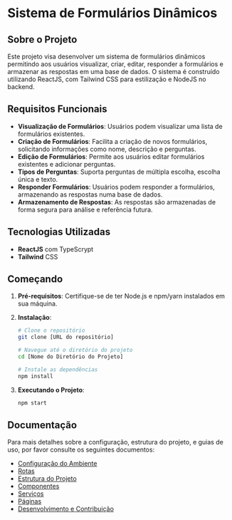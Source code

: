 
# Sistema de Formulários Dinâmicos

## Sobre o Projeto

Este projeto visa desenvolver um sistema de formulários dinâmicos permitindo aos usuários visualizar, criar, editar, responder a formulários e armazenar as respostas em uma base de dados. O sistema é construído utilizando ReactJS, com Tailwind CSS para estilização e NodeJS no backend.

## Requisitos Funcionais

- **Visualização de Formulários**: Usuários podem visualizar uma lista de formulários existentes.
- **Criação de Formulários**: Facilita a criação de novos formulários, solicitando informações como nome, descrição e perguntas.
- **Edição de Formulários**: Permite aos usuários editar formulários existentes e adicionar perguntas.
- **Tipos de Perguntas**: Suporta perguntas de múltipla escolha, escolha única e texto.
- **Responder Formulários**: Usuários podem responder a formulários, armazenando as respostas numa base de dados.
- **Armazenamento de Respostas**: As respostas são armazenadas de forma segura para análise e referência futura.

## Tecnologias Utilizadas

- **ReactJS** com TypeScrypt
- **Tailwind** CSS


## Começando

1. **Pré-requisitos**: Certifique-se de ter Node.js e npm/yarn instalados em sua máquina.

2. **Instalação**:
   ```bash
   # Clone o repositório
   git clone [URL do repositório]

   # Navegue até o diretório do projeto
   cd [Nome do Diretório do Projeto]

   # Instale as dependências
   npm install
   ```

3. **Executando o Projeto**:
   ```bash
   npm start
   ```

## Documentação

Para mais detalhes sobre a configuração, estrutura do projeto, e guias de uso, por favor consulte os seguintes documentos:

- [Configuração do Ambiente](/docs/ConfiguracaoDeAmbiente.md)
- [Rotas](/docs/Rotas.md)
- [Estrutura do Projeto](/docs/EstruturaDoProjeto.md)
- [Componentes](/docs/Componentes.md)
- [Serviços](/docs/Servicos.md)
- [Páginas](/docs/Paginas.md)
- [Desenvolvimento e Contribuição](/docs/DesenvolvimentoContribuicao.md)



